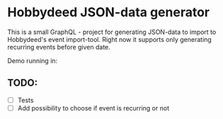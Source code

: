 # Hobbydeed JSON-data generator

This is a small GraphQL - project for generating JSON-data to import to Hobbydeed's event import-tool. Right now it supports only generating recurring events before given date.

Demo running in: 

## TODO:
- [ ] Tests
- [ ] Add possibility to choose if event is recurring or not